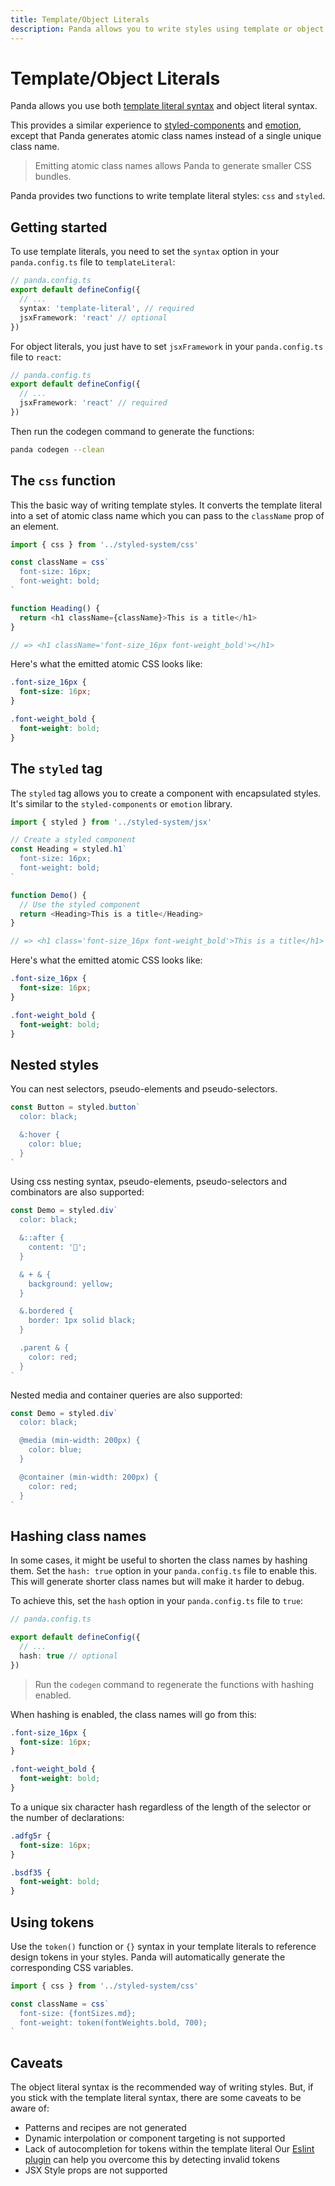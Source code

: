 ```yaml
---
title: Template/Object Literals
description: Panda allows you to write styles using template or object literals.
---
```


# Template/Object Literals

Panda allows you use both [template literal syntax](https://developer.mozilla.org/en-US/docs/Web/JavaScript/Reference/Template_literals#Tagged_templates) and object literal syntax.

This provides a similar experience to [styled-components](https://styled-components.com/) and [emotion](https://emotion.sh/), except that Panda generates atomic class names instead of a single unique class name.

> Emitting atomic class names allows Panda to generate smaller CSS bundles.

Panda provides two functions to write template literal styles: `css` and `styled`.

## Getting started

To use template literals, you need to set the `syntax` option in your `panda.config.ts` file to `templateLiteral`:

```ts
// panda.config.ts
export default defineConfig({
  // ...
  syntax: 'template-literal', // required
  jsxFramework: 'react' // optional
})
```

For object literals, you just have to set `jsxFramework` in your `panda.config.ts` file to `react`:

```ts
// panda.config.ts
export default defineConfig({
  // ...
  jsxFramework: 'react' // required
})
```

Then run the codegen command to generate the functions:

```sh
panda codegen --clean
```

## The `css` function

This the basic way of writing template styles. It converts the template literal into a set of atomic class name which you can pass to the `className` prop of an element.

```js
import { css } from '../styled-system/css'

const className = css`
  font-size: 16px;
  font-weight: bold;
`

function Heading() {
  return <h1 className={className}>This is a title</h1>
}

// => <h1 className='font-size_16px font-weight_bold'></h1>
```

Here's what the emitted atomic CSS looks like:

```css
.font-size_16px {
  font-size: 16px;
}

.font-weight_bold {
  font-weight: bold;
}
```

## The `styled` tag

The `styled` tag allows you to create a component with encapsulated styles. It's similar to the `styled-components` or `emotion` library.

```js
import { styled } from '../styled-system/jsx'

// Create a styled component
const Heading = styled.h1`
  font-size: 16px;
  font-weight: bold;
`

function Demo() {
  // Use the styled component
  return <Heading>This is a title</Heading>
}

// => <h1 class='font-size_16px font-weight_bold'>This is a title</h1>
```

Here's what the emitted atomic CSS looks like:

```css
.font-size_16px {
  font-size: 16px;
}

.font-weight_bold {
  font-weight: bold;
}
```

## Nested styles

You can nest selectors, pseudo-elements and pseudo-selectors.

```js
const Button = styled.button`
  color: black;

  &:hover {
    color: blue;
  }
`
```

Using css nesting syntax, pseudo-elements, pseudo-selectors and combinators are also supported:

```js
const Demo = styled.div`
  color: black;

  &::after {
    content: '🐼';
  }

  & + & {
    background: yellow;
  }

  &.bordered {
    border: 1px solid black;
  }

  .parent & {
    color: red;
  }
`
```

Nested media and container queries are also supported:

```js
const Demo = styled.div`
  color: black;

  @media (min-width: 200px) {
    color: blue;
  }

  @container (min-width: 200px) {
    color: red;
  }
`
```

## Hashing class names

In some cases, it might be useful to shorten the class names by hashing them. Set the `hash: true` option in your `panda.config.ts` file to enable this. This will generate shorter class names but will make it harder to debug.

To achieve this, set the `hash` option in your `panda.config.ts` file to `true`:

```ts
// panda.config.ts

export default defineConfig({
  // ...
  hash: true // optional
})
```

> Run the `codegen` command to regenerate the functions with hashing enabled.

When hashing is enabled, the class names will go from this:

```css
.font-size_16px {
  font-size: 16px;
}

.font-weight_bold {
  font-weight: bold;
}
```

To a unique six character hash regardless of the length of the selector or the number of declarations:

```css
.adfg5r {
  font-size: 16px;
}

.bsdf35 {
  font-weight: bold;
}
```

## Using tokens

Use the `token()` function or `{}` syntax in your template literals to reference design tokens in your styles. Panda will automatically generate the corresponding CSS variables.

```js
import { css } from '../styled-system/css'

const className = css`
  font-size: {fontSizes.md};
  font-weight: token(fontWeights.bold, 700);
`
```

## Caveats

The object literal syntax is the recommended way of writing styles. But, if you stick with the template literal syntax, there are some caveats to be aware of:

- Patterns and recipes are not generated
- Dynamic interpolation or component targeting is not supported
- Lack of autocompletion for tokens within the template literal
  Our [Eslint plugin](https://github.com/chakra-ui/eslint-plugin-panda/blob/main/docs/rules/no-invalid-token-paths.md) can help you overcome this by detecting invalid tokens
- JSX Style props are not supported
